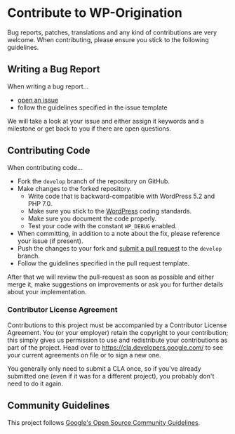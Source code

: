 # Contribute to WP-Origination

Bug reports, patches, translations and any kind of contributions are very welcome. When contributing, please ensure you stick to the following guidelines.

## Writing a Bug Report

When writing a bug report...

* [open an issue](https://github.com/GoogleChromeLabs/wp-origination/issues/new)
* follow the guidelines specified in the issue template

We will take a look at your issue and either assign it keywords and a milestone or get back to you if there are open questions.

## Contributing Code

When contributing code...

* Fork the `develop` branch of the repository on GitHub.
* Make changes to the forked repository.
    * Write code that is backward-compatible with WordPress 5.2 and PHP 7.0.
    * Make sure you stick to the [WordPress](https://make.wordpress.org/core/handbook/best-practices/coding-standards/) coding standards.
    * Make sure you document the code properly.
    * Test your code with the constant `WP_DEBUG` enabled.
* When committing, in addition to a note about the fix, please reference your issue (if present).
* Push the changes to your fork and [submit a pull request](https://github.com/GoogleChromeLabs/wp-origination/compare) to the `develop` branch.
* Follow the guidelines specified in the pull request template.

After that we will review the pull-request as soon as possible and either merge it, make suggestions on improvements or ask you for further details about your implementation.

### Contributor License Agreement

Contributions to this project must be accompanied by a Contributor License Agreement. You (or your employer) retain the copyright to your contribution; this simply gives us permission to use and redistribute your contributions as part of the project. Head over to <https://cla.developers.google.com/> to see your current agreements on file or to sign a new one.

You generally only need to submit a CLA once, so if you've already submitted one (even if it was for a different project), you probably don't need to do it again.

## Community Guidelines

This project follows [Google's Open Source Community Guidelines](https://opensource.google.com/conduct/).
